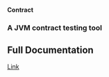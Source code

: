 #### Contract
### A JVM contract testing tool

## Full Documentation
[Link](http://harmingcola.github.io/contract/)
